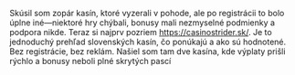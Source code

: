 Skúsil som zopár kasín, ktoré vyzerali v pohode, ale po registrácii to bolo úplne iné—niektoré hry chýbali, bonusy mali nezmyselné podmienky a podpora nikde. Teraz si najprv pozriem https://casinostrider.sk/. Je to jednoduchý prehľad slovenských kasín, čo ponúkajú a ako sú hodnotené. Bez registrácie, bez reklám. Našiel som tam dve kasína, kde výplaty prišli rýchlo a bonusy neboli plné skrytých pascí
